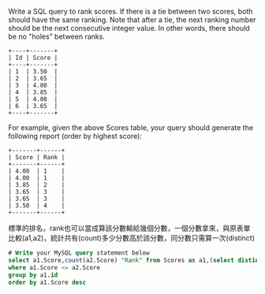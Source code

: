 Write a SQL query to rank scores. If there is a tie between two scores, both should have the same ranking. Note that after a tie, the next ranking number should be the next consecutive integer value. In other words, there should be no "holes" between ranks.
```
+----+-------+
| Id | Score |
+----+-------+
| 1  | 3.50  |
| 2  | 3.65  |
| 3  | 4.00  |
| 4  | 3.85  |
| 5  | 4.00  |
| 6  | 3.65  |
+----+-------+
```
For example, given the above Scores table, your query should generate the following report (order by highest score):
```
+-------+------+
| Score | Rank |
+-------+------+
| 4.00  | 1    |
| 4.00  | 1    |
| 3.85  | 2    |
| 3.65  | 3    |
| 3.65  | 3    |
| 3.50  | 4    |
+-------+------+
```
標準的排名，rank也可以當成算該分數輸給幾個分數，一個分數拿來，與原表單比較(a1,a2)，統計共有(count)多少分數高於該分數，同分數只需算一次(distinct)

```sql
# Write your MySQL query statement below 
select a1.Score,count(a2.Score) "Rank" from Scores as a1,(select distinct(Score) "Score" from Scores) as a2
where a1.Score <= a2.Score
group by a1.id
order by a1.Score desc
```
